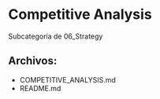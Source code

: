 # Competitive Analysis

Subcategoría de 06_Strategy

## Archivos:

- COMPETITIVE_ANALYSIS.md
- README.md
